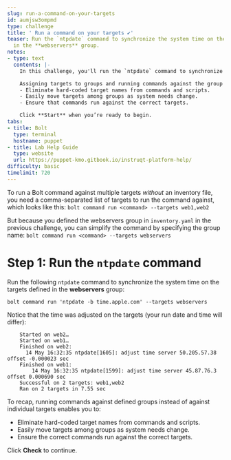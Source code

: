 ```yaml
---
slug: run-a-command-on-your-targets
id: aumjsw3ompmd
type: challenge
title: ' Run a command on your targets ✔️'
teaser: Run the `ntpdate` command to synchronize the system time on the targets defined
  in the **webservers** group.
notes:
- type: text
  contents: |-
    In this challenge, you'll run the `ntpdate` command to synchronize the system time of the targets in the **webservers** group that you defined in the `inventory.yaml` file.

    Assigning targets to groups and running commands against the group enables you to:
    - Eliminate hard-coded target names from commands and scripts.
    - Easily move targets among groups as system needs change.
    - Ensure that commands run against the correct targets.

    Click **Start** when you’re ready to begin.
tabs:
- title: Bolt
  type: terminal
  hostname: puppet
- title: Lab Help Guide
  type: website
  url: https://puppet-kmo.gitbook.io/instruqt-platform-help/
difficulty: basic
timelimit: 720
---
```

To run a Bolt command against multiple targets *without* an inventory file, you need a comma-separated list of targets to run the command against, which looks like this:
`bolt command run <command> --targets web1,web2`

But because you defined the webservers group in `inventory.yaml` in the previous challenge, you can simplify the command by specifying the group name:
`bolt command run <command> --targets webservers`

# Step 1: Run the `ntpdate` command
Run the following `ntpdate` command to synchronize the system time on the targets defined in the **webservers** group:

```
bolt command run 'ntpdate -b time.apple.com' --targets webservers
```

Notice that the time was adjusted on the targets (your run date and time will differ):
```
    Started on web2…
    Started on web1…
    Finished on web2:
      14 May 16:32:35 ntpdate[1605]: adjust time server 50.205.57.38 offset -0.000023 sec
    Finished on web1:
        14 May 16:32:35 ntpdate[1599]: adjust time server 45.87.76.3 offset 0.000690 sec
    Successful on 2 targets: web1,web2
    Ran on 2 targets in 7.55 sec
```

To recap, running commands against defined groups instead of against individual targets enables you to:
 - Eliminate hard-coded target names from commands and scripts.
 - Easily move targets among groups as system needs change.
 - Ensure the correct commands run against the correct targets.

 Click **Check** to continue.


